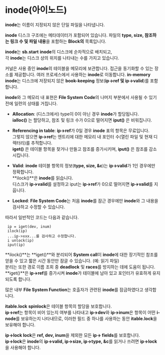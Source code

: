 # inode(아이노드)

**inode**는 이름이 지정되지 않은 단일 파일을 나타냅니다.

**inode** 디스크 구조에는 메타데이터가 포함되어 있습니다.
파일의 **type, size, 참조하는 링크 수 및 파일 내용**을 포함하는 **Block의** 목록입니다.
  
**inode**는 **sb.start** **inode**의 디스크에 순차적으로 배치되고,  
각 **inode**는 디스크 상의 위치를 나타내는 수를 가지고 있습니다.  
  
커널은 사용 중인 **inode**의 테이블을 메모리에 보관합니다.
접근을 동기화할 수 있는 장소를 제공합니다.
여러 프로세스에서 사용하는 **inode**로 이동합니다.
**in-memory** **inode**는 디스크에 저장되지 않은 **book-keeping** 정보(**ip->ref 및 ip->valid**)를 포함합니다.  
  
**inode**와 그 메모리 내 표현은 **File System Code**의 나머지 부분에서 사용될 수 있기 전에 일련의 상태를 거칩니다.  
  
* **Allocation**: (디스크에서) type이 0이 아닌 경우 **inode**가 할당됩니다.  
**ialloc()** 는 할당하고, 참조 및 링크 수가 0으로 떨어지면 **iput()** 은 비워집니다.  
  
* **Referencing in table**: **ip->ref**가 0일 경우 **inode** 표의 항목은 무료입니다.  
  그렇지 않으면 **ip->ref**는 엔트리에 대한 메모리 내 포인터 수(열린 파일 및 현재 디렉터리)를 추적합니다.  
  **iget()** 은 테이블 항목을 찾거나 만들고 참조를 증가시키며, **iput()** 은 참조를 감소시킵니다.  
  
* **Valid**: **inode** 테이블 항목의 정보(**type, size, &c**)는 **ip->valid**가 1인 경우에만 정확합니다.  
  **ilock()**은 **inode**를 읽습니다.  
 디스크가 **ip->valid**를 설정하고 iput는 **ip->ref**가 0으로 떨어지면 **ip->valid**를 지웁니다.  
  
* **Locked**: **File System Code**는 처음 **inode**를 잠근 경우에만 **inode**와 그 내용을 검사하고 수정할 수 있습니다.  
  
따라서 일반적인 코드는 다음과 같습니다.  

```code
 ip = iget(dev, inum)
 ilock(ip)
 ...ip->xxx...를 검사하고 수정합니다.
 i unlock(ip)
 iput(ip)
```

**ilock()**는 **iget()**와 분리되어 **System call**이 **inode**에 대한 장기적인 참조를 얻을 수 있고 짧은 시간 동안만 잠글 수 있습니다. (예: 읽기 파일)  
분리는 또한 경로 이름 조회 중 **deadlock** 및 **races**를 방지하는 데에 도움이 됩니다.  
**iget()**은 **ip->ref**를 증가시켜 **inode**가 테이블에 남아 있고 포인터가 유효하게 유지되도록 합니다.  
  
많은 내부 **File System Function**는 호출자가 관련된 **inode**를 잠금하였다고 생각합니다.  
  
**itable.lock** **spinlock**은 테이블 항목의 할당을 보호합니다.  
**ip->ref**는 항목이 비어 있는지 여부를 나타내고 **ip->dev**와 **ip->inum**은 항목이 어떤 **i-node**를 보유하는지 나타내므로, 이러한 필드 중 하나를 사용하는 동안 **itable.lock**을 보유해야 합니다.  
  
**ip->lock lock**은 **ref, dev, inum**을 제외한 모든 **ip-> fields**를 보호합니다.  
**ip->lock**은 **inode**의 **ip->valid, ip->size, ip->type, &c**를 읽거나 쓰려면 **ip->lock**을 사용해야 합니다.  
